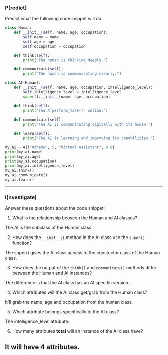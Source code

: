 ### P(redict)

Predict what the following code snippet will do:
```py
class Human:
    def __init__(self, name, age, occupation):
        self.name = name
        self.age = age
        self.occupation = occupation

    def think(self):
        print("The human is thinking deeply.")

    def communicate(self):
        print("The human is communicating clearly.")

class AI(Human):
    def __init__(self, name, age, occupation, intelligence_level):
        self.intelligence_level = intelligence_level
        super().__init__(name, age, occupation)

    def think(self):
        print("The A`perform_task()` online.")

    def communicate(self):
        print("The AI is communicating digitally with its human.")

    def learn(self):
        print("The AI is learning and improving its capabilities.")

my_ai = AI("Athena", 5, "Virtual Assistant", 9.8)
print(my_ai.name)
print(my_ai.age)
print(my_ai.occupation)
print(my_ai.intelligence_level)
my_ai.think()
my_ai.communicate()
my_ai.learn()
```
---

### I(nvestigate)

Answer these questions about the code snippet:

1. What is the relationship between the Human and AI classes?

The AI is the subclass of the Human class.
   
2. How does the `__init__()` method in the AI class use the `super()` function?

The super() gives the AI class access to the constuctor class of the Human class.
   
3. How does the output of the `think()` and `communicate()` methods differ between the Human and AI instances?

The difference is that the AI class has an AI specific version.
      
4. Which attributes will the AI class get/grab from the Human class?

It'll grab the name, age and occupation from the human class.
    
5. Which attribute belongs specifically to the AI class?

The intelligence_level attribute.
    
6. How many attributes **total** will an instance of the AI class have?
   
It will have 4 attributes.
---
